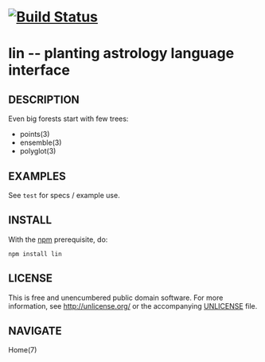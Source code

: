 # [![Build Status](https://secure.travis-ci.org/astrolet/lin.png)](http://travis-ci.org/astrolet/lin)
# lin -- planting astrology language interface


## DESCRIPTION

Even big forests start with few trees:

* points(3)
* ensemble(3)
* polyglot(3)


## EXAMPLES

See `test` for specs / example use.


## INSTALL

With the [npm](http://npmjs.org/) prerequisite, do:

    npm install lin


## LICENSE

This is free and unencumbered public domain software. For more information,
see <http://unlicense.org/> or the accompanying [UNLICENSE](http://astrolet.github.com/lin/UNLICENSE.html) file.


## NAVIGATE

Home(7)
